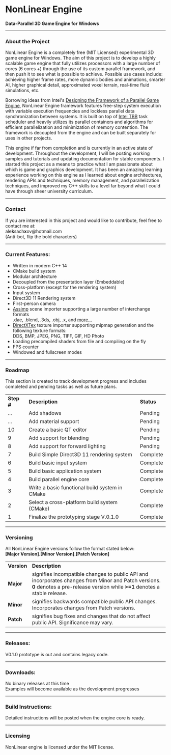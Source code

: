 NonLinear Engine
=============

<!--=====================================================================================-->
<p>
<b>Data-Parallel 3D Game Engine for Windows</b>
</p>

<hr width="100%">

<h3>About the Project</h3>
<p>
NonLinear Engine is a completely free (MIT Licensed) experimental 3D game engine for Windows. The aim of this project is to develop a highly scalable game engine that fully utilizes processors with a large number of cores (6 cores +) through the use of its custom parallel framework, and then push it to see what is possible to achieve. Possible use cases include: achieving higher frame rates, more dynamic bodies and animations, smarter AI, higher graphical detail, approximated voxel terrain, real-time fluid simulations,  etc.
</p>

<p>
Borrowing ideas from Intel's <a href="https://software.intel.com/en-us/articles/designing-the-framework-of-a-parallel-game-engine">Designing the Framework of a Parallel Game Engine</a>, NonLinear Engine framework features free-step system execution with variable execution frequencies and lockless parallel data synchronization between systems. It is built on top of <a href="https://www.threadingbuildingblocks.org/">Intel TBB</a> task scheduler and heavily utilizes its parallel containers and algorithms for efficient parallelization and minimization of memory contention. The framework is decoupled from the engine and can be built separately for uses in other projects.
</p>

<p>
This engine if far from completion and is currently in an active state of development. Throughout the development, I will be posting working samples and tutorials and updating documentation for stable components. I started this project as a means to practice what I am passionate about which is game and graphics development. It has been an amazing learning experience working on this engine as I learned about engine architectures, rendering APIs and techniques, memory management, and parallelization techniques, and improved my C++ skills to a level far beyond what I could have through sheer university curriculum. 
</p>
<hr width="100%">

<!--=====================================================================================-->
<h3>Contact</h3>
<p>
If you are interested in this project and would like to contribute, feel free to contact me at: <br/>
ale<b>k</b>sach<b>x</b>ov@hotmail.com <br/>
(Anti-bot, flip the bold characters)
</p>
<hr width="100%">

<!--=====================================================================================-->
<p>
<h3>Current Features:</h3>
<ul>
  <li>
    Written in modern C++ 14
  </li>
  <li>
    CMake build system
  </li>
  <li>
    Modular architecture
  </li>
  <li>
    Decoupled from the presentation layer (Embeddable)
  </li>
  <li>
    Cross-platform (except for the rendering system)
  </li>
  <li>
    Input system
  </li>
  <li>
    Direct3D 11 Rendering system
  </li>
  <li>
    First-person camera
  </li>
  <li>
    <a href="http://assimp.sourceforge.net/index.html">Assimp</a> scene importer supporting a large number of interchange        formats </br>
    .dae, .blend, .3ds, .obj, .x, and <a href="http://assimp.sourceforge.net/main_features_formats.html">more…</a>
  </li>
  <li>
    <a href="https://directxtex.codeplex.com/">DirectXTex</a> texture importer supporting mipmap generation and the following     texture formats: </br>
	  DDS, BMP, JPEG, PNG, TIFF, GIF, HD Photo
  </li>
  <li>
    Loading precompiled shaders from file and compiling on the fly
  </li>
  <li>
    FPS counter
  </li>
  <li>
    Windowed and fullscreen modes
  </li>
</ul>
</p>
<hr width="100%">

<!--=====================================================================================-->
<h3>Roadmap</h3>
This section is created to track development progress and includes completed and pending tasks as well as future plans.

<table style="width:100%">
  <tr>
    <td><b>Step #</b></td>
    <td><b>Description</b></td>
    <td><b>Status</b></td>
  </tr>
  
  <tr>
    <td>...</td>
    <td>Add shadows</td>
    <td>Pending</td>
  </tr>
  <tr>
    <td>...</td>
    <td>Add material support</td>
    <td>Pending</td>
  </tr>
  <tr>
    <td>10</td>
    <td>Create a basic QT editor</td>
    <td>Pending</td>
  </tr>
  <tr>
    <td>9</td>
    <td>Add support for blending</td>
    <td>Pending</td>
  </tr>
  <tr>
    <td>8</td>
    <td>Add support for forward lighting</td>
    <td>Pending</td>
  </tr>
  <tr>
    <td>7</td>
    <td>Build Simple Direct3D 11 rendering system</td>
    <td>Complete</td>
  </tr>
  <tr>
    <td>6</td>
    <td>Build basic input system</td>
    <td>Complete</td>
  </tr>
  <tr>
    <td>5</td>
    <td>Build basic application system</td>
    <td>Complete</td>
  </tr>
  <tr>
    <td>4</td>
    <td>Build parallel engine core</td>
    <td>Complete</td>
  </tr>
  <tr>
    <td>3</td>
    <td>Write a basic functional build system in CMake</td>
    <td>Complete</td>
  </tr>
  <tr>
    <td>2</td>
    <td>Select a cross-platform build system (CMake)</td>
    <td>Complete</td>
  </tr>
  <tr>
    <td>1</td>
    <td>Finalize the prototyping stage V.0.1.0</td>
    <td>Complete</td>
  </tr>
</table>
<hr width="100%">

<!--=====================================================================================-->

<h3>Versioning</h3>
<p>
All NonLinear Engine versions follow the format stated below:<br/>
<b>[Major Version].[Minor Version].[Patch Version]</b><br/>
</p>

<table style="width:100%">
  <tr>
  <td><b>Version</b></td>
  <td><b>Description</b></td>
  </tr>
  <tr>
    <td><b>Major</b></td>
    <td>
      signifies incompatible changes to public API and incorporates changes from Minor and Patch versions. <b>0</b> denotes a       pre-release version while <b>>=1</b> denotes a stable release.
    </td> 
  </tr>
  <tr>
    <td><b>Minor</b></td>
    <td>
     signifies backwards compatible public API changes. Incorporates changes from Patch versions.
    </td> 
  </tr>
    <tr>
    <td><b>Patch</b></td>
    <td>
      signifies bug fixes and changes that do not affect public API. Significance may vary.
    </td> 
  </tr>
</table>
<hr width="100%">

<!--=====================================================================================-->
<h3>Releases:</h3>
<p>
  V0.1.0 prototype is out and contains legacy code.
</p>
<hr width="100%">

<!--=====================================================================================-->
<h3>Downloads:</h3>
<p>
  No binary releases at this time<br/>
  Examples will become available as the development progresses
</p>
<hr width="100%">

<!--=====================================================================================-->
<h3>Build Instructions:</h3>
Detailed instructions will be posted when the engine core is ready.
<hr width="100%">

<!--=====================================================================================-->
<h3>Licensing</h3>
NonLinear engine is licensed under the MIT license.
